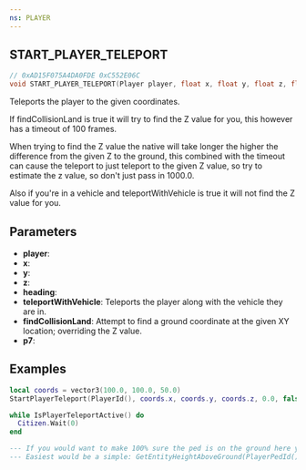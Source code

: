 ```yaml
---
ns: PLAYER
---
```

## START_PLAYER_TELEPORT

```c
// 0xAD15F075A4DA0FDE 0xC552E06C
void START_PLAYER_TELEPORT(Player player, float x, float y, float z, float heading, BOOL teleportWithVehicle, BOOL findCollisionLand, BOOL p7);
```

Teleports the player to the given coordinates.

If findCollisionLand is true it will try to find the Z value for you, this however has a timeout of 100 frames.

When trying to find the Z value the native will take longer the higher the difference from the given Z to the ground, this combined with the timeout can cause the teleport to just teleport to the given Z value, so try to estimate the z value, so don't just pass in 1000.0.

Also if you're in a vehicle and teleportWithVehicle is true it will not find the Z value for you.

## Parameters
* **player**: 
* **x**: 
* **y**: 
* **z**: 
* **heading**: 
* **teleportWithVehicle**: Teleports the player along with the vehicle they are in.
* **findCollisionLand**: Attempt to find a ground coordinate at the given XY location; overriding the Z value.
* **p7**: 

## Examples

```lua
local coords = vector3(100.0, 100.0, 50.0)
StartPlayerTeleport(PlayerId(), coords.x, coords.y, coords.z, 0.0, false, true, true)

while IsPlayerTeleportActive() do
  Citizen.Wait(0)
end

--- If you would want to make 100% sure the ped is on the ground here you would have to do some additional checks here
--- Easiest would be a simple: GetEntityHeightAboveGround(PlayerPedId())
```

